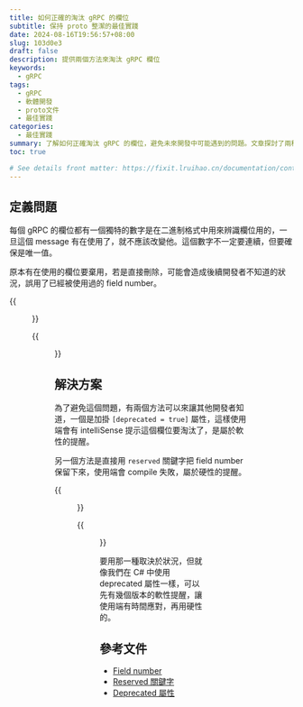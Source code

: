 ```yaml
---
title: 如何正確的淘汰 gRPC 的欄位
subtitle: 保持 proto 整潔的最佳實踐
date: 2024-08-16T19:56:57+08:00
slug: 103d0e3
draft: false
description: 提供兩個方法來淘汰 gRPC 欄位
keywords:
  - gRPC
tags:
  - gRPC
  - 軟體開發
  - proto文件
  - 最佳實踐
categories:
  - 最佳實踐
summary: 了解如何正確淘汰 gRPC 的欄位，避免未來開發中可能遇到的問題。文章探討了兩種方法：使用 `[deprecated = true]` 屬性進行軟性警告或使用 `reserved` 關鍵字進行更嚴格的管理。這些方法有助於保持欄位的唯一性並確保代碼庫的平滑過渡。
toc: true

# See details front matter: https://fixit.lruihao.cn/documentation/content-management/introduction/#front-matter
---
```

## 定義問題
每個 gRPC 的欄位都有一個獨特的數字是在二進制格式中用來辨識欄位用的，一旦這個 message 有在使用了，就不應該改變他。這個數字不一定要連續，但要確保是唯一值。

原本有在使用的欄位要棄用，若是直接刪除，可能會造成後續開發者不知道的狀況，誤用了已經被使用過的 field number。

<!--more-->

{{<figure 
  src="/assets/deprecating-a-proto-field/image-1-old-proto.png"
  title="原本的 proto 檔">}}

{{<figure 
  src="/assets/deprecating-a-proto-field/image-2-old-usage-site.png"
  title="使用端">}}

## 解決方案
為了避免這個問題，有兩個方法可以來讓其他開發者知道，一個是加掛 `[deprecated = true]` 屬性，這樣使用端會有 intelliSense 提示這個欄位要淘汰了，是屬於軟性的提醒。

另一個方法是直接用 `reserved` 關鍵字把 field number 保留下來，使用端會 compile 失敗，屬於硬性的提醒。

{{<figure 
  src="/assets/deprecating-a-proto-field/image-3-deprecate-proto-fields.png"
  title="兩種在 proto 檔淘汰欄位的方法">}}

{{<figure 
  src="/assets/deprecating-a-proto-field/image-4-new-usage-site.png"
  title="這兩種方法在使用端造成的結果">}}

要用那一種取決於狀況，但就像我們在 C# 中使用 deprecated 屬性一樣，可以先有幾個版本的軟性提醒，讓使用端有時間應對，再用硬性的。

## 參考文件
- [Field number](https://protobuf.dev/programming-guides/proto3/#assigning)
- [Reserved 關鍵字](https://protobuf.dev/programming-guides/proto3/#reserved-field-names)
- [Deprecated 屬性](https://protobuf.dev/programming-guides/proto3/#options)